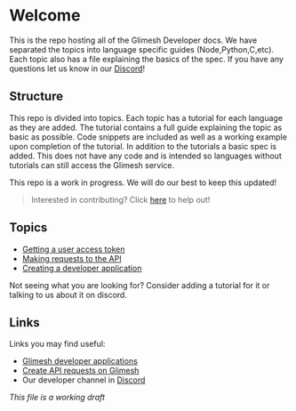 # Welcome

This is the repo hosting all of the Glimesh Developer docs. We have separated the topics into language specific guides (Node,Python,C,etc). Each topic also has a file explaining the basics of the spec. If you have any questions let us know in our [Discord](https://discord.gg/Glimesh)!  
  
## Structure

This repo is divided into topics. Each topic has a tutorial for each language as they are added. The tutorial contains a full guide explaining the topic as basic as possible. Code snippets are included as well as a working example upon completion of the tutorial. In addition to the tutorials a basic spec is added. This does not have any code and is intended so languages without tutorials can still access the Glimesh service. 

This repo is a work in progress. We will do our best to keep this updated!

>Interested in contributing? Click [here](docs/contributing) to help out!

## Topics
 
-  [Getting a user access token](docs/authentication/accesstoken/accesstoken/)
-  [Making requests to the API](docs/api/query-api/basic-query/)
-  [Creating a developer application](docs/dev-app/)

Not seeing what you are looking for? Consider adding a tutorial for it or talking to us about it on discord.

## Links

Links you may find useful:
 - [Glimesh developer applications](https://glimesh.tv/users/settings/applications)
 - [Create API requests on Glimesh](https://glimesh.tv/api)
 - Our developer channel in [Discord](https://discord.gg/Glimesh)



 *This file is a working draft*
